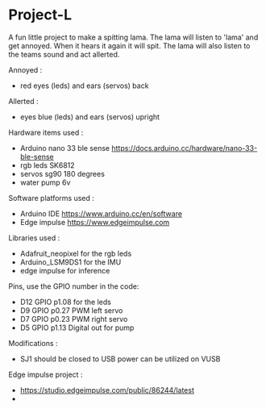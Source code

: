 # Project-L

A fun little project to make a spitting lama.
The lama will listen to 'lama' and get annoyed. When it hears it again it will spit.
The lama will also listen to the teams sound and act allerted.

Annoyed :
- red eyes (leds) and ears (servos) back

Allerted :
- eyes blue (leds) and ears (servos) upright


Hardware items used :
- Arduino nano 33 ble sense https://docs.arduino.cc/hardware/nano-33-ble-sense
- rgb leds SK6812 
- servos sg90 180 degrees
- water pump 6v

Software platforms used :
- Arduino IDE	https://www.arduino.cc/en/software
- Edge impulse 	https://www.edgeimpulse.com

Libraries used :
- Adafruit_neopixel for the rgb leds
- Arduino_LSM9DS1  for the IMU
- edge impulse for inference

Pins, use the GPIO number in the code:
- D12 GPIO p1.08 for the leds
- D9 GPIO p0.27 PWM left servo
- D7 GPIO p0.23 PWM right servo
- D5 GPIO p1.13 Digital out for pump 

Modifications :
- SJ1 should be closed to USB power can be utilized on VUSB

Edge impulse project :
- https://studio.edgeimpulse.com/public/86244/latest
-



